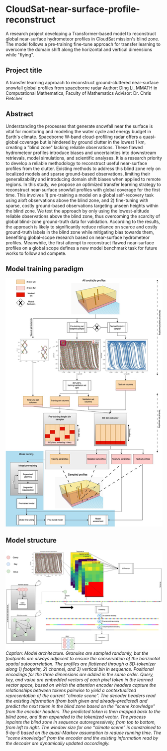 # CloudSat-near-surface-profile-reconstruct
A research project developing a Transformer-based model to reconstruct global near-surface hydrometeor profiles in CloudSat mission's blind zone. The model follows a pre-training fine-tune approach for transfer learning to overcome the domain shift along the horizontal and vertical dimensions while "flying".


## Project title
A transfer learning approach to reconstruct ground-cluttered near-surface snowfall global profiles from spaceborne radar
Author: Ding Li, MMATH in Computational Mathematics, Faculty of Mathematics
Advisor: Dr. Chris Fletcher


## Abstract
Understanding the processes that generate snowfall near the surface is vital for monitoring and modeling the water cycle and energy budget in Earth's climate. Spaceborne W-band cloud-profiling radar offers a quasi-global coverage but is hindered by ground clutter in the lowest 1 km, creating a "blind zone" lacking reliable observations. These flawed hydrometeor profiles introduce biases and uncertainties into downstream retrievals, model simulations, and scientific analyses. It is a research priority to develop a reliable methodology to reconstruct useful near-surface profiles from the clutter. Existing methods to address this blind zone rely on localized models and sparse ground-based observations, limiting their generalizability and introducing domain shift biases when applied to remote regions. In this study, we propose an optimized transfer learning strategy to reconstruct near-surface snowfall profiles with global coverage for the first time. This involves 1) pre-training a model on a global self-recovery task using aloft observations above the blind zone, and 2) fine-tuning with sparse, costly ground-based observations targeting unseen heights within the blind zone. We test the approach by only using the lowest-altitude reliable observations above the blind zone, thus overcoming the scarcity of global blind-zone ground-truth data for validation. According to the results, the approach is likely to significantly reduce reliance on scarce and costly ground-truth labels in the blind zone while mitigating bias towards them, benefiting global-scope research based on near-surface hydrometeor profiles. Meanwhile, the first attempt to reconstruct flawed near-surface profiles on a global scope defines a new model benchmark task for future works to follow and compete.


## Model training paradigm
![Alt text](model_training_vertical.jpg "Model training paradigm")


## Model structure
![Alt text](model_architecture.jpg "Model architecture diagram")
*Caption: Model architecture. Granules are sampled randomly, but the footprints are always adjacent to ensure the conservation of the horizontal spatial autocorrelation. The profiles are flattened through a 3D-tokenizer along 1) footprint, 2) channel, and 3) vertical bin in sequence. Positional encodings for the three dimensions are added in the same order. Query, key, and value are embedded vectors of each pixel token in the learned vector space, based on which the attention encoder headers capture the relationships between tokens pairwise to yield a contextualized representation of the current “climate scene”. The decoder headers read the existing information (from both given and already-predicted) and predict the next token in the blind zone based on the "scene knowledge" from the encoder headers. The predicted token is then mapped back to the blind zone, and then appended to the tokenized vector. The process inpaints the blind zone in sequence autoregressively, from top to bottom, from left to right. The window size for one “climate scene” is constrained to 5-by-5 based on the quasi-Markov assumption to reduce running time. The "scene knowledge" from the encoder and the existing information read by the decoder are dynamically updated accordingly.*
